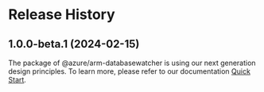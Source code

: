 # Release History
    
## 1.0.0-beta.1 (2024-02-15)

The package of @azure/arm-databasewatcher is using our next generation design principles. To learn more, please refer to our documentation [Quick Start](https://aka.ms/js-track2-quickstart).
